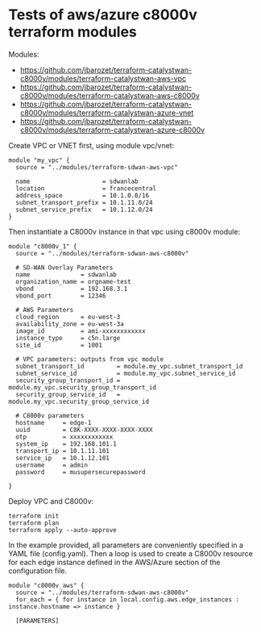 # Tests of aws/azure c8000v terraform modules

Modules:

- https://github.com/jbarozet/terraform-catalystwan-c8000v/modules/terraform-catalystwan-aws-vpc
- https://github.com/jbarozet/terraform-catalystwan-c8000v/modules/terraform-catalystwan-aws-c8000v
- https://github.com/jbarozet/terraform-catalystwan-c8000v/modules/terraform-catalystwan-azure-vnet
- https://github.com/jbarozet/terraform-catalystwan-c8000v/modules/terraform-catalystwan-azure-c8000v

Create VPC or VNET first, using module vpc/vnet:

```hcl
module "my_vpc" {
  source = "../modules/terraform-sdwan-aws-vpc"

  name                    = sdwanlab
  location                = francecentral
  address_space           = 10.1.0.0/16
  subnet_transport_prefix = 10.1.11.0/24
  subnet_service_prefix   = 10.1.12.0/24
}
```

Then instantiate a C8000v instance in that vpc using c8000v module:

```hcl
module "c8000v_1" {
  source = "../modules/terraform-sdwan-aws-c8000v"

  # SD-WAN Overlay Parameters
  name              = sdwanlab
  organization_name = orgname-test
  vbond             = 192.168.3.1
  vbond_port        = 12346

  # AWS Parameters
  cloud_region      = eu-west-3
  availability_zone = eu-west-3a
  image_id          = ami-xxxxxxxxxxxx
  instance_type     = c5n.large
  site_id           = 1001

  # VPC parameters: outputs from vpc module
  subnet_transport_id         = module.my_vpc.subnet_transport_id
  subnet_service_id           = module.my_vpc.subnet_service_id
  security_group_transport_id = module.my_vpc.security_group_transport_id
  security_group_service_id   = module.my_vpc.security_group_service_id

  # C8000v parameters
  hostname     = edge-1
  uuid         = C8K-XXXX-XXXX-XXXX-XXXX
  otp          = xxxxxxxxxxxx
  system_ip    = 192.168.101.1
  transport_ip = 10.1.11.101
  service_ip   = 10.1.12.101
  username     = admin
  password     = musupersecurepassword

}
```

Deploy VPC and C8000v:

```
terraform init
terraform plan
terraform apply --auto-approve
```

In the example provided, all parameters are conveniently specified in a YAML file (config.yaml).
Then a loop is used to create a C8000v resource for each edge instance defined in the AWS/Azure section of the configuration file.

```hcl
module "c8000v_aws" {
  source = "../modules/terraform-sdwan-aws-c8000v"
  for_each = { for instance in local.config.aws.edge_instances : instance.hostname => instance }

  [PARAMETERS]

```
